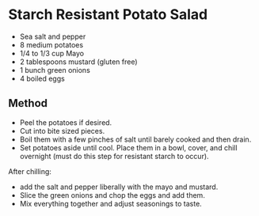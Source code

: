 # Starch Resistant Potato Salad

- Sea salt and pepper
- 8 medium potatoes
- 1/4 to 1/3 cup Mayo
- 2 tablespoons mustard (gluten free)
- 1 bunch green onions
- 4 boiled eggs

## Method

- Peel the potatoes if desired.
- Cut into bite sized pieces.
- Boil them with a few pinches of salt until barely cooked and then drain.
- Set potatoes aside until cool. Place them in a bowl, cover, and chill overnight (must do this step for resistant starch to occur).

After chilling:

- add the salt and pepper liberally with the mayo and mustard.
- Slice the green onions and chop the eggs and add them.
- Mix everything together and adjust seasonings to taste.
